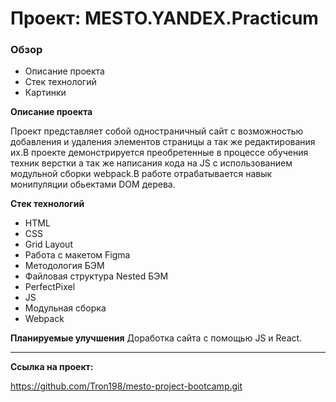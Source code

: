 # Проект: MESTO.YANDEX.Practicum

### Обзор
* Описание проекта
* Стек технологий
* Картинки

**Описание проекта**

Проект представляет собой одностраничный сайт с возможностью добавления и удаления элементов страницы а так же редактирования их.В проекте демонстрируется преобретенные в процессе обучения техник верстки а так же написания кода на JS с использованием модульной сборки  webpack.В работе отрабатывается навык монипуляции обьектами DOM дерева.


**Стек технологий**

* HTML
* CSS
* Grid Layout
* Работа с макетом Figma
* Методология БЭМ
* Файловая структура Nested БЭМ
* PerfectPixel
* JS
* Модульная сборка
* Webpack

**Планируемые улучшения**
Доработка сайта с помощью JS и React.

****
**Ссылка на проект:**

https://github.com/Tron198/mesto-project-bootcamp.git
